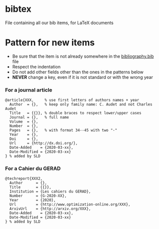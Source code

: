 # bibtex
File containing all our bib items, for LaTeX documents

# Pattern for new items

- Be sure that the item is not already somewhere in the [bibliography.bib](bibliography.bib) file
- Respect the indentation
- Do not add other fields other than the ones in the patterns below
- **NEVER** change a key, even if it is not standard or with the wrong year

### For a journal article
```
@article{XXX,     % use first letters of authors names + year
  Author  = {},   % keep only family name: C. Audet and not Charles Audet
  Title   = {{}}, % double braces to respect lower/upper cases
  Journal = {},   % full name
  Volume  = {},
  Number  = {},
  Pages   = {},   % with format 34--45 with two "-"
  Year    = {},
  Doi     = {},
  Url     = {http://dx.doi.org/},
  Date-Added    = {2020-03-xx},
  Date-Modified = {2020-03-xx}
} % added by SLD
```
### For a Cahier du GERAD
```
@techreport{XXX2,
  Author      = {},
  Title       = {{}},
  Institution = {Les cahiers du GERAD},
  Number      = {G-2020-XX},
  Year        = {2020},
  Url         = {http://www.optimization-online.org/XXX},
  ArxivUrl    = {http://arxiv.org/XXX},
  Date-Added    = {2020-03-xx},
  Date-Modified = {2020-03-xx}
} % added by SLD
```
